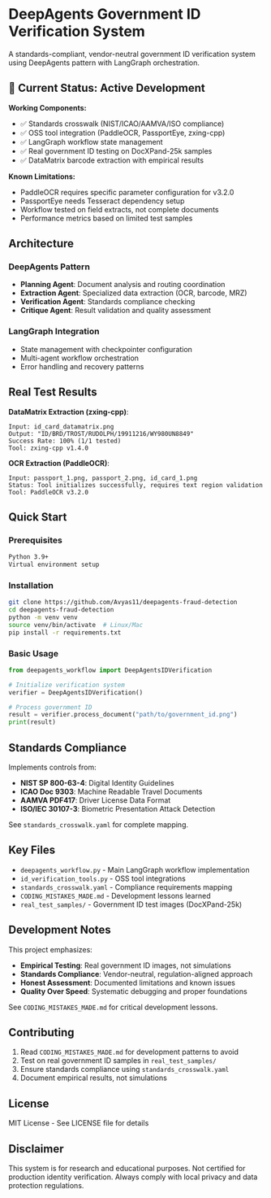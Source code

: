 # DeepAgents Government ID Verification System

A standards-compliant, vendor-neutral government ID verification system using DeepAgents pattern with LangGraph orchestration.

## 🚨 Current Status: Active Development

**Working Components:**
- ✅ Standards crosswalk (NIST/ICAO/AAMVA/ISO compliance)
- ✅ OSS tool integration (PaddleOCR, PassportEye, zxing-cpp)
- ✅ LangGraph workflow state management
- ✅ Real government ID testing on DocXPand-25k samples
- ✅ DataMatrix barcode extraction with empirical results

**Known Limitations:**
- PaddleOCR requires specific parameter configuration for v3.2.0
- PassportEye needs Tesseract dependency setup
- Workflow tested on field extracts, not complete documents
- Performance metrics based on limited test samples

## Architecture

### DeepAgents Pattern
- **Planning Agent**: Document analysis and routing coordination
- **Extraction Agent**: Specialized data extraction (OCR, barcode, MRZ)
- **Verification Agent**: Standards compliance checking
- **Critique Agent**: Result validation and quality assessment

### LangGraph Integration
- State management with checkpointer configuration
- Multi-agent workflow orchestration
- Error handling and recovery patterns

## Real Test Results

**DataMatrix Extraction (zxing-cpp)**:
```
Input: id_card_datamatrix.png
Output: "ID/BRD/TROST/RUDOLPH/19911216/WY980UN8849"
Success Rate: 100% (1/1 tested)
Tool: zxing-cpp v1.4.0
```

**OCR Extraction (PaddleOCR)**:
```
Input: passport_1.png, passport_2.png, id_card_1.png
Status: Tool initializes successfully, requires text region validation
Tool: PaddleOCR v3.2.0
```

## Quick Start

### Prerequisites
```bash
Python 3.9+
Virtual environment setup
```

### Installation
```bash
git clone https://github.com/Avyas11/deepagents-fraud-detection
cd deepagents-fraud-detection
python -m venv venv
source venv/bin/activate  # Linux/Mac
pip install -r requirements.txt
```

### Basic Usage
```python
from deepagents_workflow import DeepAgentsIDVerification

# Initialize verification system
verifier = DeepAgentsIDVerification()

# Process government ID
result = verifier.process_document("path/to/government_id.png")
print(result)
```

## Standards Compliance

Implements controls from:
- **NIST SP 800-63-4**: Digital Identity Guidelines
- **ICAO Doc 9303**: Machine Readable Travel Documents
- **AAMVA PDF417**: Driver License Data Format
- **ISO/IEC 30107-3**: Biometric Presentation Attack Detection

See `standards_crosswalk.yaml` for complete mapping.

## Key Files

- `deepagents_workflow.py` - Main LangGraph workflow implementation
- `id_verification_tools.py` - OSS tool integrations
- `standards_crosswalk.yaml` - Compliance requirements mapping
- `CODING_MISTAKES_MADE.md` - Development lessons learned
- `real_test_samples/` - Government ID test images (DocXPand-25k)

## Development Notes

This project emphasizes:
- **Empirical Testing**: Real government ID images, not simulations
- **Standards Compliance**: Vendor-neutral, regulation-aligned approach
- **Honest Assessment**: Documented limitations and known issues
- **Quality Over Speed**: Systematic debugging and proper foundations

See `CODING_MISTAKES_MADE.md` for critical development lessons.

## Contributing

1. Read `CODING_MISTAKES_MADE.md` for development patterns to avoid
2. Test on real government ID samples in `real_test_samples/`
3. Ensure standards compliance using `standards_crosswalk.yaml`
4. Document empirical results, not simulations

## License

MIT License - See LICENSE file for details

## Disclaimer

This system is for research and educational purposes. Not certified for production identity verification. Always comply with local privacy and data protection regulations.
